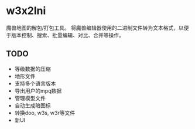 # w3x2lni

魔兽地图的解包/打包工具。
将魔兽编辑器使用的二进制文件转为文本格式，以便于版本控制、搜索、批量编辑、对比、合并等操作。

## TODO

* 等级数据的压缩
* 地形文件
* 支持多个语言版本
* 导出用户的mpq数据
* 管理模型文件
* 自动生成暗图标
* 转换doo, w3s, w3r等文件
* 新UI
